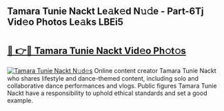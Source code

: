 ## Tamara Tunie Nackt Le𝚊k𝚎d N𝚞𝚍e - Part-6Tj Vid𝚎o Photos Le𝚊ks LBEi5

# <h2><a href="http://fb1r3gm.evod.top/?m=Tamara+Tunie+Nackt">🔗 👉🔴 Tamara Tunie Nackt Vid𝚎o Ph𝚘t𝚘s</a></h2>

[![Tamara Tunie Nackt N𝚞d𝚎s](https://i.imgur.com/8V9OHl7.gif)](http://fb1r3gm.evod.top/?m=Tamara+Tunie+Nackt)
Online content creator Tamara Tunie Nackt who shares lifestyle and dance-themed content, including solo and collaborative dance performances and vlogs. Public figures Tamara Tunie Nackt have a responsibility to uphold ethical standards and set a good example. 
